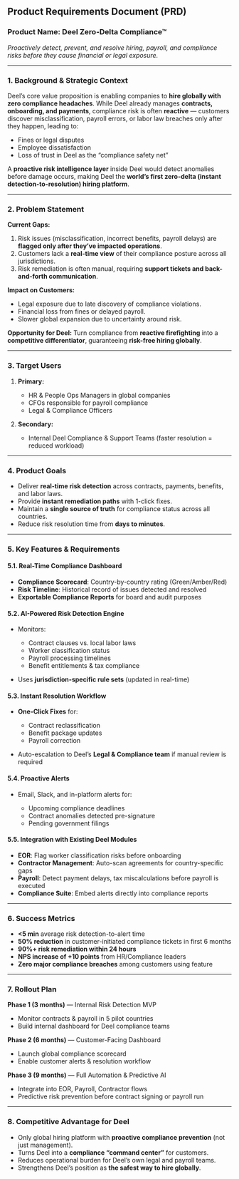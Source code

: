 ## **Product Requirements Document (PRD)**

### **Product Name:** Deel Zero-Delta Compliance™

*Proactively detect, prevent, and resolve hiring, payroll, and compliance risks before they cause financial or legal exposure.*

---

### **1. Background & Strategic Context**

Deel’s core value proposition is enabling companies to **hire globally with zero compliance headaches**.
While Deel already manages **contracts, onboarding, and payments**, compliance risk is often **reactive** — customers discover misclassification, payroll errors, or labor law breaches only after they happen, leading to:

* Fines or legal disputes
* Employee dissatisfaction
* Loss of trust in Deel as the “compliance safety net”

A **proactive risk intelligence layer** inside Deel would detect anomalies before damage occurs, making Deel the **world’s first zero-delta (instant detection-to-resolution) hiring platform**.

---

### **2. Problem Statement**

**Current Gaps:**

1. Risk issues (misclassification, incorrect benefits, payroll delays) are **flagged only after they’ve impacted operations**.
2. Customers lack a **real-time view** of their compliance posture across all jurisdictions.
3. Risk remediation is often manual, requiring **support tickets and back-and-forth communication**.

**Impact on Customers:**

* Legal exposure due to late discovery of compliance violations.
* Financial loss from fines or delayed payroll.
* Slower global expansion due to uncertainty around risk.

**Opportunity for Deel:**
Turn compliance from **reactive firefighting** into a **competitive differentiator**, guaranteeing **risk-free hiring globally**.

---

### **3. Target Users**

1. **Primary:**

   * HR & People Ops Managers in global companies
   * CFOs responsible for payroll compliance
   * Legal & Compliance Officers
2. **Secondary:**

   * Internal Deel Compliance & Support Teams (faster resolution = reduced workload)

---

### **4. Product Goals**

* Deliver **real-time risk detection** across contracts, payments, benefits, and labor laws.
* Provide **instant remediation paths** with 1-click fixes.
* Maintain a **single source of truth** for compliance status across all countries.
* Reduce risk resolution time from **days to minutes**.

---

### **5. Key Features & Requirements**

#### **5.1. Real-Time Compliance Dashboard**

* **Compliance Scorecard**: Country-by-country rating (Green/Amber/Red)
* **Risk Timeline**: Historical record of issues detected and resolved
* **Exportable Compliance Reports** for board and audit purposes

#### **5.2. AI-Powered Risk Detection Engine**

* Monitors:

  * Contract clauses vs. local labor laws
  * Worker classification status
  * Payroll processing timelines
  * Benefit entitlements & tax compliance
* Uses **jurisdiction-specific rule sets** (updated in real-time)

#### **5.3. Instant Resolution Workflow**

* **One-Click Fixes** for:

  * Contract reclassification
  * Benefit package updates
  * Payroll correction
* Auto-escalation to Deel’s **Legal & Compliance team** if manual review is required

#### **5.4. Proactive Alerts**

* Email, Slack, and in-platform alerts for:

  * Upcoming compliance deadlines
  * Contract anomalies detected pre-signature
  * Pending government filings

#### **5.5. Integration with Existing Deel Modules**

* **EOR**: Flag worker classification risks before onboarding
* **Contractor Management**: Auto-scan agreements for country-specific gaps
* **Payroll**: Detect payment delays, tax miscalculations before payroll is executed
* **Compliance Suite**: Embed alerts directly into compliance reports

---

### **6. Success Metrics**

* **<5 min** average risk detection-to-alert time
* **50% reduction** in customer-initiated compliance tickets in first 6 months
* **90%+ risk remediation within 24 hours**
* **NPS increase of +10 points** from HR/Compliance leaders
* **Zero major compliance breaches** among customers using feature

---

### **7. Rollout Plan**

**Phase 1 (3 months)** — Internal Risk Detection MVP

* Monitor contracts & payroll in 5 pilot countries
* Build internal dashboard for Deel compliance teams

**Phase 2 (6 months)** — Customer-Facing Dashboard

* Launch global compliance scorecard
* Enable customer alerts & resolution workflow

**Phase 3 (9 months)** — Full Automation & Predictive AI

* Integrate into EOR, Payroll, Contractor flows
* Predictive risk prevention before contract signing or payroll run

---

### **8. Competitive Advantage for Deel**

* Only global hiring platform with **proactive compliance prevention** (not just management).
* Turns Deel into a **compliance “command center”** for customers.
* Reduces operational burden for Deel’s own legal and payroll teams.
* Strengthens Deel’s position as **the safest way to hire globally**.

